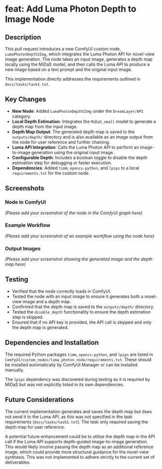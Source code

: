 # feat: Add Luma Photon Depth to Image Node

## Description

This pull request introduces a new ComfyUI custom node, `LumaPhotonDepth2Img`, which integrates the Luma Photon API for novel-view image generation. The node takes an input image, generates a depth map locally using the MiDaS model, and then calls the Luma API to produce a new image based on a text prompt and the original input image.

This implementation directly addresses the requirements outlined in `docs/tasks/task1.txt`.

## Key Changes

-   **New Node**: Added `LumaPhotonDepth2Img` under the `DreamLayer/API` category.
-   **Local Depth Estimation**: Integrates the `MiDaS_small` model to generate a depth map from the input image.
-   **Depth Map Output**: The generated depth map is saved to the `outputs/depth/` directory and is also available as an image output from the node for user reference and further chaining.
-   **Luma API Integration**: Calls the Luma Photon API to perform an image-to-image generation using the original input image.
-   **Configurable Depth**: Includes a boolean toggle to disable the depth estimation step for debugging or faster execution.
-   **Dependencies**: Added `timm`, `opencv-python`, and `lpips` to a local `requirements.txt` for the custom node.

## Screenshots

### Node in ComfyUI
*(Please add your screenshot of the node in the ComfyUI graph here)*

### Example Workflow
*(Please add your screenshot of an example workflow using the node here)*

### Output Images
*(Please add your screenshot showing the generated image and the depth map here)*

## Testing

-   Verified that the node correctly loads in ComfyUI.
-   Tested the node with an input image to ensure it generates both a novel-view image and a depth map.
-   Confirmed that the depth map is saved to the `outputs/depth/` directory.
-   Tested the `disable_depth` functionality to ensure the depth estimation step is skipped.
-   Ensured that if no API key is provided, the API call is skipped and only the depth map is generated.

## Dependencies and Installation

The required Python packages `timm`, `opencv-python`, and `lpips` are listed in `ComfyUI/custom_nodes/luma_photon_node/requirements.txt`. These should be installed automatically by ComfyUI Manager or can be installed manually.

The `lpips` dependency was discovered during testing as it is required by MiDaS but was not explicitly listed in its own dependencies.

## Future Considerations

The current implementation generates and saves the depth map but does not send it to the Luma API, as this was not specified in the task requirements (`docs/tasks/task1.txt`). The task only required saving the depth map for user reference.

A potential future enhancement could be to utilize the depth map in the API call if the Luma API supports depth-guided image-to-image generation. This would likely involve passing the depth map as an additional reference image, which could provide more structural guidance for the novel-view synthesis. This was not implemented to adhere strictly to the current set of deliverables.
